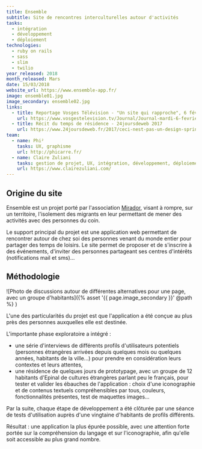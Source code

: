 ```yaml
---
title: Ensemble
subtitle: Site de rencontres interculturelles autour d'activités
tasks:
  - intégration
  - développement
  - déploiement
technologies:
  - ruby on rails
  - sass
  - slim
  - twilio
year_released: 2018
month_released: Mars
date: 15/03/2018
website_url: https://www.ensemble-app.fr/
image: ensemble01.jpg
image_secondary: ensemble02.jpg
links:
  - title: Reportage Vosges Télévision - "Un site qui rapproche", 6 février 2018
    url: https://www.vosgestelevision.tv/Journal/Journal-mardi-6-fevrier-Eli9e9120.html
  - title: Récit du temps de résidence - 24joursdeweb 2017
    url: https://www.24joursdeweb.fr/2017/ceci-nest-pas-un-design-sprint
team:
  - name: Phi²
    tasks: UX, graphisme
    url: http://phicarre.fr/
  - name: Claire Zuliani
    tasks: gestion de projet, UX, intégration, développement, déploiement
    url: https://www.clairezuliani.com/
---
```


## Origine du site

Ensemble est un projet porté par l'association [Mirador](http://www.project-mirador.org/), visant à rompre, sur un territoire, l'isolement des migrants en leur permettant de mener des activités avec des personnes du coin.

Le support principal du projet est une application web permettant de rencontrer autour de chez soi des personnes venant du monde entier pour partager des temps de loisirs. Le site permet de proposer et de s'inscrire à des événements, d'inviter des personnes partageant ses centres d'intérêts (notifications mail et sms)...

## Méthodologie

![Photo de discussions autour de différentes alternatives pour une page, avec un groupe d'habitants]({% asset '{{ page.image_secondary }}' @path %}
)

L'une des particularités du projet est que l'application a été conçue au plus près des personnes auxquelles elle est destinée.

L'importante phase exploratoire a intégré :
- une série d'interviews de différents profils d'utilisateurs potentiels (personnes étrangères arrivées depuis quelques mois ou quelques années, habitants de la ville...) pour prendre en considération leurs contextes et leurs attentes,
- une résidence de quelques jours de prototypage, avec un groupe de 12 habitants d'Epinal de cultures étrangères parlant peu le français, pour tester et valider les ébauches de l'application : choix d'une iconographie et de contenus textuels compréhensibles par tous, couleurs, fonctionnalités présentes, test de maquettes images...

Par la suite, chaque étape de développement a été clôturée par une séance de tests d'utilisation auprès d'une vingtaine d'habitants de profils différents.

Résultat : une application la plus épurée possible, avec une attention forte portée sur la compréhension du langage et sur l'iconographie, afin qu'elle soit accessible au plus grand nombre.